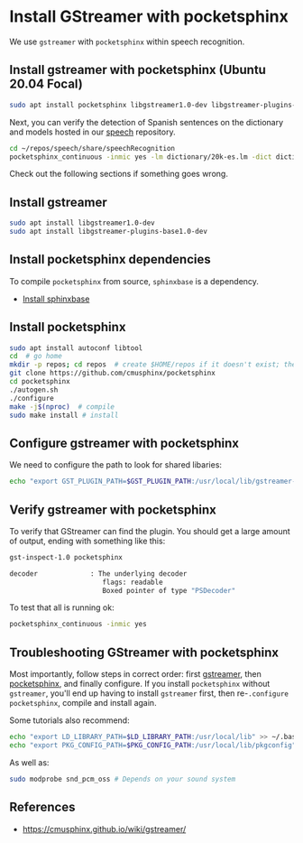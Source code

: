 # Install GStreamer with pocketsphinx

We use `gstreamer` with `pocketsphinx` within speech recognition.

## Install gstreamer with pocketsphinx (Ubuntu 20.04 Focal)

```bash
sudo apt install pocketsphinx libgstreamer1.0-dev libgstreamer-plugins-base1.0-dev gstreamer1.0-pocketsphinx
```

Next, you can verify the detection of Spanish sentences on the dictionary and models hosted in our [speech](https://github.com/roboticslab-uc3m/speech) repository.

```bash
cd ~/repos/speech/share/speechRecognition
pocketsphinx_continuous -inmic yes -lm dictionary/20k-es.lm -dict dictionary/20k-es.dic -hmm model/es/
```

Check out the following sections if something goes wrong.

## Install gstreamer

```bash
sudo apt install libgstreamer1.0-dev
sudo apt install libgstreamer-plugins-base1.0-dev
```

## Install pocketsphinx dependencies

To compile `pocketsphinx` from source, `sphinxbase` is a dependency.

- [Install sphinxbase](install-sphinxbase.md)

## Install pocketsphinx

```bash
sudo apt install autoconf libtool
cd  # go home
mkdir -p repos; cd repos  # create $HOME/repos if it doesn't exist; then, enter it
git clone https://github.com/cmusphinx/pocketsphinx
cd pocketsphinx
./autogen.sh
./configure
make -j$(nproc)  # compile
sudo make install # install
```

## Configure gstreamer with pocketsphinx

We need to configure the path to look for shared libaries:

```bash
echo "export GST_PLUGIN_PATH=$GST_PLUGIN_PATH:/usr/local/lib/gstreamer-1.0" >> ~/.bashrc
```

## Verify gstreamer with pocketsphinx

To verify that GStreamer can find the plugin. You should get a large amount of output, ending with something like this:

```bash
gst-inspect-1.0 pocketsphinx

decoder             : The underlying decoder
                       flags: readable
                       Boxed pointer of type "PSDecoder"
```

To test that all is running ok:

```bash
pocketsphinx_continuous -inmic yes
```

## Troubleshooting GStreamer with pocketsphinx

Most importantly, follow steps in correct order: first [gstreamer](#install-gstreamer), then [pocketsphinx](#install-pocketsphinx), and finally configure. If you install `pocketsphinx` without `gstreamer`, you'll end up having to install `gstreamer` first, then re-`.configure`  `pocketsphinx`, compile and install again.

Some tutorials also recommend:
```bash
echo "export LD_LIBRARY_PATH=$LD_LIBRARY_PATH:/usr/local/lib" >> ~/.bashrc
echo "export PKG_CONFIG_PATH=$PKG_CONFIG_PATH:/usr/local/lib/pkgconfig" >> ~/.bashrc
```

As well as:
```bash
sudo modprobe snd_pcm_oss # Depends on your sound system
```

## References

- <https://cmusphinx.github.io/wiki/gstreamer/>
